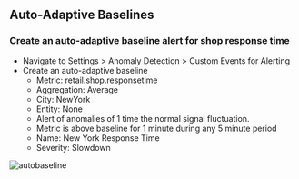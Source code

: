 ## Auto-Adaptive Baselines
### Create an auto-adaptive baseline alert for shop response time
- Navigate to Settings > Anomaly Detection > Custom Events for Alerting
- Create an auto-adaptive baseline
  - Metric: retail.shop.responsetime
  - Aggregation: Average
  - City: NewYork
  - Entity: None
  - Alert of anomalies of 1 time the normal signal fluctuation.
  - Metric is above baseline for 1 minute during any 5 minute period
  - Name: New York Response Time
  - Severity: Slowdown

![autobaseline](/Actionable%20Infrastructure%20Observability%E2%80%8B/assets/images/autobaseline.png)
